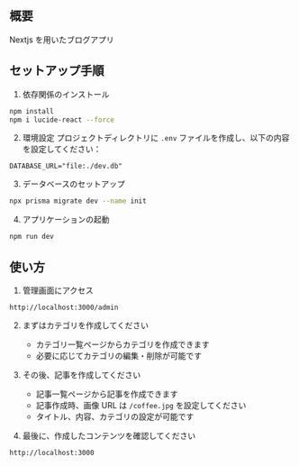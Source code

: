 ## 概要

Nextjs を用いたブログアプリ

## セットアップ手順

1. 依存関係のインストール

```bash
npm install
npm i lucide-react --force
```

2. 環境設定
   プロジェクトディレクトリに `.env` ファイルを作成し、以下の内容を設定してください：

```
DATABASE_URL="file:./dev.db"
```

3. データベースのセットアップ

```bash
npx prisma migrate dev --name init
```

4. アプリケーションの起動

```bash
npm run dev
```

## 使い方

1. 管理画面にアクセス

```
http://localhost:3000/admin
```

2. まずはカテゴリを作成してください

   - カテゴリ一覧ページからカテゴリを作成できます
   - 必要に応じてカテゴリの編集・削除が可能です

3. その後、記事を作成してください

   - 記事一覧ページから記事を作成できます
   - 記事作成時、画像 URL は `/coffee.jpg` を設定してください
   - タイトル、内容、カテゴリの設定が可能です

4. 最後に、作成したコンテンツを確認してください

```
http://localhost:3000
```
